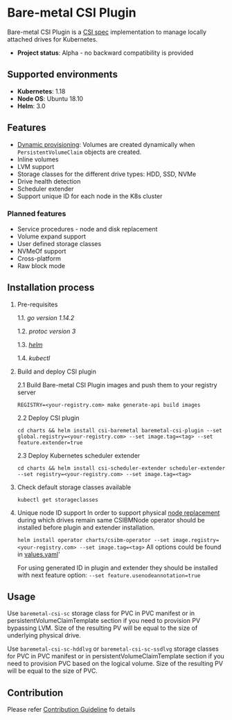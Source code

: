 Bare-metal CSI Plugin
=====================

Bare-metal CSI Plugin is a [CSI spec](https://github.com/container-storage-interface/spec) implementation to manage locally attached drives for Kubernetes.

- **Project status**: Alpha - no backward compatibility is provided   

Supported environments
----------------------
- **Kubernetes**: 1.18
- **Node OS**: Ubuntu 18.10  
- **Helm**: 3.0
  
Features
--------

- [Dynamic provisioning](https://kubernetes-csi.github.io/docs/external-provisioner.html): Volumes are created dynamically when `PersistentVolumeClaim` objects are created.
- Inline volumes
- LVM support
- Storage classes for the different drive types: HDD, SSD, NVMe
- Drive health detection
- Scheduler extender
- Support unique ID for each node in the K8s cluster

### Planned features
- Service procedures - node and disk replacement
- Volume expand support
- User defined storage classes
- NVMeOf support
- Cross-platform
- Raw block mode

Installation process
---------------------

1. Pre-requisites
 
    1.1. *go version 1.14.2*
    
    1.2. *protoc version 3*
    
    1.3. [*helm*](https://helm.sh/docs/intro/install/)
    
    1.4. *kubectl*

2. Build and deploy CSI plugin
    
    2.1 Build Bare-metal CSI Plugin images and push them to your registry server
    
    ```REGISTRY=<your-registry.com> make generate-api build images```

    2.2 Deploy CSI plugin 
    
    ```cd charts && helm install csi-baremetal baremetal-csi-plugin --set global.registry=<your-registry.com> --set image.tag=<tag> --set feature.extender=true```
    
    2.3 Deploy Kubernetes scheduler extender 
        
    ```cd charts && helm install csi-scheduler-extender scheduler-extender --set registry=<your-registry.com> --set image.tag=<tag>```
    
3. Check default storage classes available

    ```kubectl get storageclasses```

4. Unique node ID support
   In order to support physical [node replacement](https://github.com/dell/csi-baremetal/blob/master/docs/proposals/node_replacement.md) during which drives remain same CSIBMNode operator should be installed before plugin and extender installation.
    
    ``` helm install operator charts/csibm-operator --set image.registry=<your-registry.com> --set image.tag=<tag> ```
   All options could be found in [values.yaml](https://github.com/dell/csi-baremetal/blob/master/charts/csibm-operator/values.yaml)'

   For using generated ID in plugin and extender they should be installed with next feature option:
   ``` --set feature.usenodeannotation=true ```

Usage
------
 
Use `baremetal-csi-sc` storage class for PVC in PVC manifest or in persistentVolumeClaimTemplate section if you need to 
provision PV bypassing LVM. Size of the resulting PV will be equal to the size of underlying physical drive.

Use `baremetal-csi-sc-hddlvg` or `baremetal-csi-sc-ssdlvg` storage classes for PVC in PVC manifest or in 
persistentVolumeClaimTemplate section if you need to provision PVC based on the logical volume. Size of the resulting PV
will be equal to the size of PVC.

Contribution
------
Please refer [Contribution Guideline](https://github.com/dell/csi-baremetal/blob/master/docs/CONTRIBUTING.md) fo details
